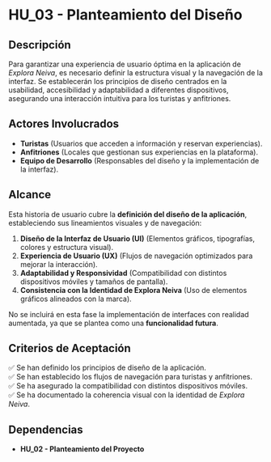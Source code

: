 # **HU_03 - Planteamiento del Diseño**  

## **Descripción**  
Para garantizar una experiencia de usuario óptima en la aplicación de *Explora Neiva*, es necesario definir la estructura visual y la navegación de la interfaz. Se establecerán los principios de diseño centrados en la usabilidad, accesibilidad y adaptabilidad a diferentes dispositivos, asegurando una interacción intuitiva para los turistas y anfitriones.  

## **Actores Involucrados**  
- **Turistas** (Usuarios que acceden a información y reservan experiencias).  
- **Anfitriones** (Locales que gestionan sus experiencias en la plataforma).  
- **Equipo de Desarrollo** (Responsables del diseño y la implementación de la interfaz).  

## **Alcance**  
Esta historia de usuario cubre la **definición del diseño de la aplicación**, estableciendo sus lineamientos visuales y de navegación:  
1. **Diseño de la Interfaz de Usuario (UI)** (Elementos gráficos, tipografías, colores y estructura visual).  
2. **Experiencia de Usuario (UX)** (Flujos de navegación optimizados para mejorar la interacción).  
3. **Adaptabilidad y Responsividad** (Compatibilidad con distintos dispositivos móviles y tamaños de pantalla).  
4. **Consistencia con la Identidad de Explora Neiva** (Uso de elementos gráficos alineados con la marca).  

No se incluirá en esta fase la implementación de interfaces con realidad aumentada, ya que se plantea como una **funcionalidad futura**.  

## **Criterios de Aceptación**  
✅ Se han definido los principios de diseño de la aplicación.  
✅ Se han establecido los flujos de navegación para turistas y anfitriones.  
✅ Se ha asegurado la compatibilidad con distintos dispositivos móviles.  
✅ Se ha documentado la coherencia visual con la identidad de *Explora Neiva*.  

## **Dependencias**  
- **HU_02 - Planteamiento del Proyecto**  